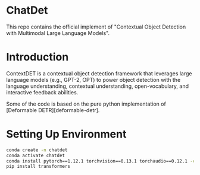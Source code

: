 # ChatDet

This repo contains the official implement of "Contextual Object Detection with Multimodal Large Language Models".

# Introduction

ContextDET is a contextual object detection framework that leverages large language models (e.g., GPT-2, OPT) to power object detection with the language understanding, contextual understanding, open-vocabulary, and interactive feedback abilities.

Some of the code is based on the pure python implementation of [Deformable DETR][deformable-detr].

# Setting Up Environment

``` bash
conda create -n chatdet
conda activate chatdet
conda install pytorch==1.12.1 torchvision==0.13.1 torchaudio==0.12.1 -c pytorch
pip install transformers
```
